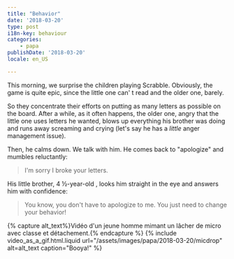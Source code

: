 ```yaml
---
title: "Behavior"
date: '2018-03-20'
type: post
i18n-key: behaviour
categories:
    - papa
publishDate: '2018-03-20'
locale: en_US

---
```


This morning, we surprise the children playing Scrabble. Obviously, the game is quite epic, since the little one can' t read and the older one, barely.

<!-- more -->

So they concentrate their efforts on putting as many letters as possible on the board. After a while, as it often happens, the older one, angry that the little one uses letters he wanted, blows up everything his brother was doing and runs away screaming and crying (let's say he has a _little_ anger management issue).

Then, he calms down. We talk with him. He comes back to "apologize" and mumbles reluctantly:

> I'm sorry I broke your letters.

His little brother, 4 ½-year-old , looks him straight in the eye and answers him with confidence:

> You know, you don't have to apologize to me. You just need to change your behavior!

{% capture alt_text%}Vidéo d'un jeune homme mimant un lâcher de micro avec classe et détachement.{% endcapture %}
{% include video_as_a_gif.html.liquid
    url="/assets/images/papa/2018-03-20/micdrop"
    alt=alt_text
    caption="Booya!"
%}



